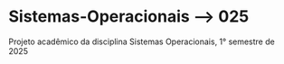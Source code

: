 # Sistemas-Operacionais --> 025
Projeto acadêmico da disciplina Sistemas Operacionais, 1° semestre de 2025

